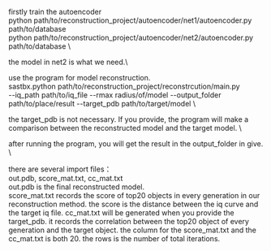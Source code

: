 firstly train the autoencoder \
  python path/to/reconstruction_project/autoencoder/net1/autoencoder.py path/to/database \
  python path/to/reconstruction_project/autoencoder/net2/autoencoder.py path/to/database \
 
the model in net2 is what we need.\

use the program for model reconstruction.\
  sastbx.python path/to/reconstruction_project/reconstrcution/main.py \
  --iq_path path/to/iq_file --rmax radius/of/model --output_folder path/to/place/result --target_pdb path/to/target/model \
  
  the target_pdb is not necessary. If you provide, the program will make a comparison between the reconstructed model and the target model. \

after running the program, you will get the result in the output_folder in give. \

there are several import files：\
    out.pdb, score_mat.txt, cc_mat.txt \
    out.pdb is the final reconstructed model. \
    score_mat.txt records the score of top20 objects in every generation in our reconstruction method. the score is the distance between the iq curve and the target iq file.
    cc_mat.txt will be generated when you provide the target_pdb. it records the correlation between the top20 object of every generation and the target object.
    the column for the score_mat.txt and the cc_mat.txt is both 20. the rows is the number of total iterations.
